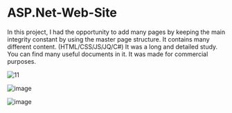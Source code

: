 # ASP.Net-Web-Site
In this project, I had the opportunity to add many pages by keeping the main integrity constant by using the master page structure. It contains many different content. (HTML/CSS/JS/JQ/C#) It was a long and detailed study. You can find many useful documents in it. It was made for commercial purposes.


![11](https://user-images.githubusercontent.com/71414017/131907087-40c03a04-8d39-40b9-8633-29ff61bdb8fd.PNG)


![image](https://user-images.githubusercontent.com/71414017/131907142-6d022918-76e2-484f-b0ea-13762f57eb26.png)


![image](https://user-images.githubusercontent.com/71414017/131907207-f5d26ce6-ba6a-4d8a-9812-5386ba7fd85b.png)
